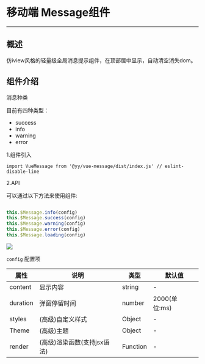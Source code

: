 # 移动端 Message组件
------

## 概述

仿iview风格的轻量级全局消息提示组件，在顶部居中显示，自动清空消失dom。

## 组件介绍


消息种类


目前有四种类型：

- success
- info
- warning
- error


1.组件引入

```
import VueMessage from '@yy/vue-message/dist/index.js' // eslint-disable-line
```


2.API

可以通过以下方法来使用组件:

```javascript

this.$Message.info(config)
this.$Message.success(config)
this.$Message.warning(config)
this.$Message.error(config)
this.$Message.loading(config)

```

![](media/15361512827004/15361518148053.jpg)




`config` 配置项


| 属性 | 说明 | 类型 | 默认值 |
| --- | --- | --- | --- |
| content | 显示内容 | string | - |
| duration | 弹窗停留时间 | number | 2000(单位:ms) |
| styles | (高级)自定义样式 | Object | - |
| Theme | (高级)主题 | Object | - |
| render | (高级)渲染函数(支持jsx语法) | Function | - |




